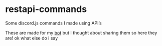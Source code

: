 # restapi-commands
Some discord.js commands I made using API’s

These are made for my [bot](https://discord.ly/arc) but I thought about sharing them so here they are! 
ok what else do i say
